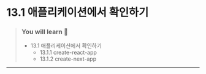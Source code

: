 # 13.1 애플리케이션에서 확인하기

> ### You will learn 📝
>
>- 13.1 애플리케이션에서 확인하기
>   - 13.1.1 create-react-app
>   - 13.1.2 create-next-app

---
